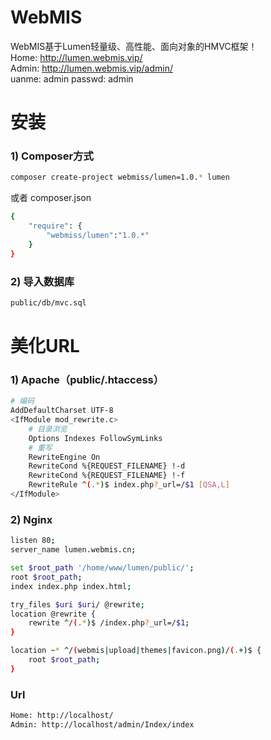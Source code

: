 # WebMIS
WebMIS基于Lumen轻量级、高性能、面向对象的HMVC框架！<br>
Home: http://lumen.webmis.vip/<br>
Admin: http://lumen.webmis.vip/admin/<br>
uanme: admin  passwd: admin

# 安装
### 1) Composer方式
``` bash
composer create-project webmiss/lumen=1.0.* lumen
```
或者 composer.json
``` bash
{
    "require": {
        "webmiss/lumen":"1.0.*"
    }
}
```
### 2) 导入数据库
``` bash
public/db/mvc.sql
```

# 美化URL
### 1) Apache（public/.htaccess）
```bash
# 编码
AddDefaultCharset UTF-8
<IfModule mod_rewrite.c>
    # 目录浏览
    Options Indexes FollowSymLinks
    # 重写
    RewriteEngine On
    RewriteCond %{REQUEST_FILENAME} !-d
    RewriteCond %{REQUEST_FILENAME} !-f
    RewriteRule ^(.*)$ index.php?_url=/$1 [QSA,L]
</IfModule>
```

### 2) Nginx
```bash
listen 80;
server_name lumen.webmis.cn;

set $root_path '/home/www/lumen/public/';
root $root_path;
index index.php index.html;

try_files $uri $uri/ @rewrite;
location @rewrite {
    rewrite ^/(.*)$ /index.php?_url=/$1;
}

location ~* ^/(webmis|upload|themes|favicon.png)/(.+)$ {
    root $root_path;
}
```

### Url
```bash
Home: http://localhost/
Admin: http://localhost/admin/Index/index
```